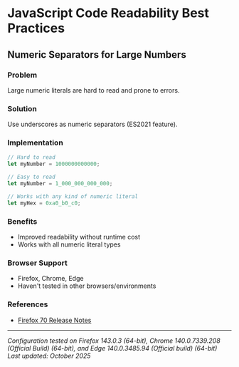 # JavaScript Code Readability Best Practices

## Numeric Separators for Large Numbers

### Problem

Large numeric literals are hard to read and prone to errors.

### Solution

Use underscores as numeric separators (ES2021 feature).

### Implementation

```javascript
// Hard to read
let myNumber = 1000000000000;

// Easy to read
let myNumber = 1_000_000_000_000;

// Works with any kind of numeric literal
let myHex = 0xa0_b0_c0;
```

### Benefits

- Improved readability without runtime cost
- Works with all numeric literal types

### Browser Support

- Firefox, Chrome, Edge
- Haven't tested in other browsers/environments

### References

- [Firefox 70 Release Notes](https://hacks.mozilla.org/2019/10/firefox-70-a-bountiful-release-for-all/)

---

_Configuration tested on Firefox 143.0.3 (64-bit), Chrome 140.0.7339.208 (Official Build) (64-bit), and Edge 140.0.3485.94 (Official build) (64-bit)_\
_Last updated: October 2025_
